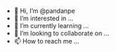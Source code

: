 - 👋 Hi, I’m @pandanpe
- 👀 I’m interested in ...
- 🌱 I’m currently learning ...
- 💞️ I’m looking to collaborate on ...
- 📫 How to reach me ...

<!---
pandanpe/pandanpe is a ✨ special ✨ repository because its `README.md` (this file) appears on your GitHub profile.
You can click the Preview link to take a look at your changes.
--->
